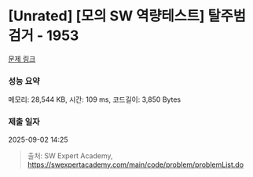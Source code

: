 # [Unrated] [모의 SW 역량테스트] 탈주범 검거 - 1953 

[문제 링크](https://swexpertacademy.com/main/code/problem/problemDetail.do?contestProbId=AV5PpLlKAQ4DFAUq) 

### 성능 요약

메모리: 28,544 KB, 시간: 109 ms, 코드길이: 3,850 Bytes

### 제출 일자

2025-09-02 14:25



> 출처: SW Expert Academy, https://swexpertacademy.com/main/code/problem/problemList.do